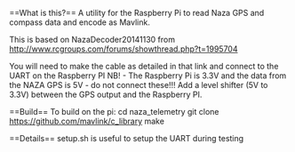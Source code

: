 ==What is this?==
A utility for the Raspberry Pi to read Naza GPS and compass data and encode as Mavlink.  

This is based on NazaDecoder20141130 from http://www.rcgroups.com/forums/showthread.php?t=1995704

You will need to make the cable as detailed in that link and connect to the UART on the Raspberry PI
NB! - The Raspberry Pi is 3.3V and the data from the NAZA GPS is 5V - do not connect these!!! Add a level shifter (5V to 3.3V) between the GPS output and the Raspberry PI.



==Build==
To build on the pi:
cd naza_telemetry
git clone https://github.com/mavlink/c_library
make

==Details==
setup.sh is useful to setup the UART during testing
